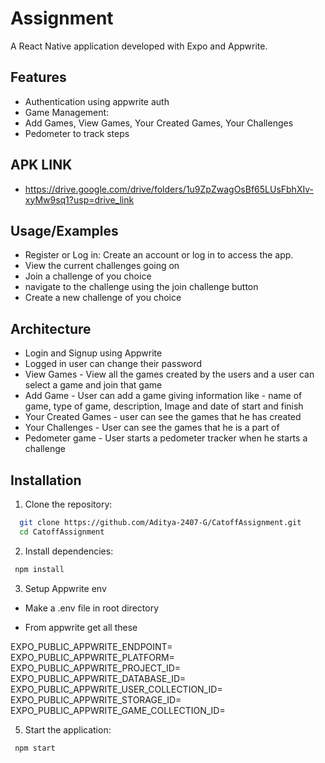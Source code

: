 
# Assignment

 A React Native application developed with Expo and Appwrite.

## Features

- Authentication using appwrite auth
- Game Management:
- Add Games, View Games, Your Created Games, Your Challenges 
- Pedometer to track steps 

## APK LINK

- https://drive.google.com/drive/folders/1u9ZpZwagOsBf65LUsFbhXIv-xyMw9sq1?usp=drive_link


## Usage/Examples

- Register or Log in: Create an account or log in to access the app.
- View the current challenges going on
- Join a challenge of you choice
- navigate to the challenge using the join challenge button 
- Create a new challenge of you choice

## Architecture

- Login and Signup using Appwrite 
- Logged in user can change their password
- View Games - View all the games created by the users and a user can select a game and join that game
- Add Game - User can add a game giving information like - name of game, type of game, description, Image and date of start and finish
- Your Created Games - user can see the games that he has created
- Your Challenges - User can see the games that he is a part of
- Pedometer game - User starts a pedometer tracker when he starts a challenge 


## Installation

1. Clone the repository:

```bash
  git clone https://github.com/Aditya-2407-G/CatoffAssignment.git
  cd CatoffAssignment
```
2. Install dependencies:

```bash
 npm install
```
3. Setup Appwrite env

- Make a .env file in root directory

- From appwrite get all these
  
EXPO_PUBLIC_APPWRITE_ENDPOINT=
EXPO_PUBLIC_APPWRITE_PLATFORM=
EXPO_PUBLIC_APPWRITE_PROJECT_ID=
EXPO_PUBLIC_APPWRITE_DATABASE_ID=
EXPO_PUBLIC_APPWRITE_USER_COLLECTION_ID=
EXPO_PUBLIC_APPWRITE_STORAGE_ID=
EXPO_PUBLIC_APPWRITE_GAME_COLLECTION_ID=



   

5. Start the application:

```bash
 npm start
```
